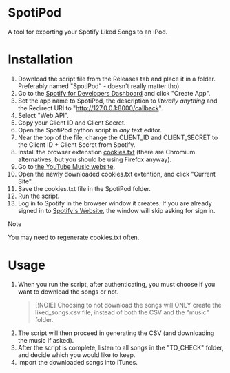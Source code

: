# SpotiPod
A tool for exporting your Spotify Liked Songs to an iPod.

# Installation

1. Download the script file from the Releases tab and place it in a folder. Preferably named "SpotiPod" - doesn't really matter tho).
2. Go to the [Spotify for Developers Dashboard](https://developer.spotify.com/dashboard) and click "Create App".
3. Set the app name to SpotiPod, the description to *literally anything* and the Redirect URI to "http://127.0.0.1:8000/callback".
4. Select "Web API".
5. Copy your Client ID and Client Secret.
6. Open the SpotiPod python script in *any* text editor.
7. Near the top of the file, change the CLIENT_ID and CLIENT_SECRET to the Client ID + Client Secret from Spotify.
8. Install the browser extenstion [cookies.txt](https://addons.mozilla.org/en-US/firefox/addon/cookies-txt/) (there are Chromium alternatives, but you should be using Firefox anyway).
9. Go to [the YouTube Music website](https://music.youtube.com).
10. Open the newly downloaded cookies.txt extention, and click "Current Site".
11. Save the cookies.txt file in the SpotiPod folder.
12. Run the script.
13. Log in to Spotify in the browser window it creates. If you are already signed in to [Spotify's Website](https://open.spotify.com), the window will skip asking for sign in.

> [!NOTE]
> You may need to regenerate cookies.txt often. 

# Usage

1. When you run the script, after authenticating, you must choose if you want to download the songs or not.
   > [!NOIE]
   > Choosing to not download the songs will ONLY create the liked_songs.csv file, instead of both the CSV and the "music" folder.
2. The script will then proceed in generating the CSV (and downloading the music if asked).
3. After the script is complete, listen to all songs in the "TO_CHECK" folder, and decide which you would like to keep.
4. Import the downloaded songs into iTunes.
